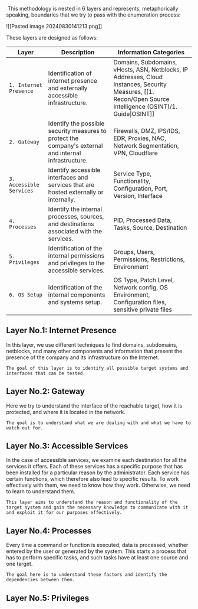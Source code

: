  This methodology is nested in 6 layers and represents, metaphorically speaking, boundaries that we try to pass with the enumeration process:

![[Pasted image 20240830141213.png]]

These layers are designed as follows:

| **Layer**                | **Description**                                                                                        | **Information Categories**                                                                                                                           |
| ------------------------ | ------------------------------------------------------------------------------------------------------ | ---------------------------------------------------------------------------------------------------------------------------------------------------- |
| `1. Internet Presence`   | Identification of internet presence and externally accessible infrastructure.                          | Domains, Subdomains, vHosts, ASN, Netblocks, IP Addresses, Cloud Instances, Security Measures, [[1. Recon/Open Source Intelligence (OSINT)/1. Guide\|OSINT]] |
| `2. Gateway`             | Identify the possible security measures to protect the company's external and internal infrastructure. | Firewalls, DMZ, IPS/IDS, EDR, Proxies, NAC, Network Segmentation, VPN, Cloudflare                                                                    |
| `3. Accessible Services` | Identify accessible interfaces and services that are hosted externally or internally.                  | Service Type, Functionality, Configuration, Port, Version, Interface                                                                                 |
| `4. Processes`           | Identify the internal processes, sources, and destinations associated with the services.               | PID, Processed Data, Tasks, Source, Destination                                                                                                      |
| `5. Privileges`          | Identification of the internal permissions and privileges to the accessible services.                  | Groups, Users, Permissions, Restrictions, Environment                                                                                                |
| `6. OS Setup`            | Identification of the internal components and systems setup.                                           | OS Type, Patch Level, Network config, OS Environment, Configuration files, sensitive private files                                                   |

## Layer No.1: Internet Presence

In this layer, we use different techniques to find domains, subdomains, netblocks, and many other components and information that present the presence of the company and its infrastructure on the Internet.

`The goal of this layer is to identify all possible target systems and interfaces that can be tested.`

## Layer No.2: Gateway

Here we try to understand the interface of the reachable target, how it is protected, and where it is located in the network.

`The goal is to understand what we are dealing with and what we have to watch out for.`

## Layer No.3: Accessible Services

In the case of accessible services, we examine each destination for all the services it offers. Each of these services has a specific purpose that has been installed for a particular reason by the administrator. Each service has certain functions, which therefore also lead to specific results. To work effectively with them, we need to know how they work. Otherwise, we need to learn to understand them.

`This layer aims to understand the reason and functionality of the target system and gain the necessary knowledge to communicate with it and exploit it for our purposes effectively.`

## Layer No.4: Processes

Every time a command or function is executed, data is processed, whether entered by the user or generated by the system. This starts a process that has to perform specific tasks, and such tasks have at least one source and one target.

`The goal here is to understand these factors and identify the dependencies between them.`

## Layer No.5: Privileges






















